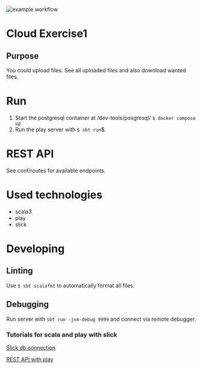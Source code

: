 ![example workflow](https://github.com/MartinLei/MSI_CLOUD/actions/workflows/qualityCheck.yml/badge.svg?branch=main)

# Cloud Exercise1

## Purpose

You could upload files. See all uploaded files and also download wanted files.

# Run

1. Start the postgresql container at /dev-tools/posgresql/ ```$ docker compose up```
2. Run the play server with ```$ sbt run```$.

# REST API

See conf/routes for available endpoints.

# Used technologies
- scala3
- play
- slick

# Developing

## Linting

Use ```$ sbt scalafmt``` to automatically format all files.

## Debugging

Run server with ```sbt run -jvm-debug 9999``` and connect via remote debugger.

### Tutorials for scala and play with slick

[Slick db connection](https://blog.rockthejvm.com/slick/)

[REST API with play](https://blog.rockthejvm.com/play-framework-http-api-tutorial/)


